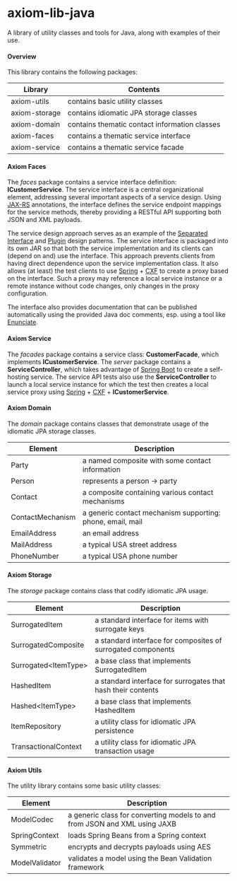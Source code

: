 axiom-lib-java
==============

A library of utility classes and tools for Java, along with examples of their use.

#### Overview ####
This library contains the following packages:

| Library | Contents |
|---------|----------|
| axiom-utils | contains basic utility classes |
| axiom-storage | contains idiomatic JPA storage classes |
| axiom-domain  | contains thematic contact information classes |
| axiom-faces   | contains a thematic service interface |
| axiom-service | contains a thematic service facade |

#### Axiom Faces ####
The _faces_ package contains a service interface definition: **ICustomerService**. 
The service interface is a central organizational element, addressing several important
aspects of a service design.
Using [JAX-RS][jax-rs] annotations, the interface defines the service endpoint mappings for the service methods,
thereby providing a RESTful API supporting both JSON and XML payloads.

The service design approach serves as an example of the [Separated Interface][separated-interface] and
[Plugin][plugin-pattern] design patterns.
The service interface is packaged into its own JAR so that both the service implementation
and its clients can (depend on and) use the interface. 
This approach prevents clients from having direct dependence upon the service implementation class.
It also allows (at least) the test clients to use [Spring][spring] + [CXF][apache-cxf] to create 
a proxy based on the interface.
Such a proxy may reference a local service instance or a remote instance without code changes, only changes
in the proxy configuration.

The interface also provides documentation that can be published automatically using the provided 
Java doc comments, esp. using a tool like [Enunciate][enunciate].

#### Axiom Service ####
The _facades_ package contains a service class: **CustomerFacade**, which implements **ICustomerService**. 
The _server_ package contains a **ServiceController**, which takes advantage of [Spring Boot][spring-boot] 
to create a self-hosting service.
The service API tests also use the **ServiceController** to launch a local service instance for which 
the test then creates a local service proxy using [Spring][spring] + [CXF][apache-cxf] + **ICustomerService**.

#### Axiom Domain ####
The _domain_ package contains classes that demonstrate usage of the idiomatic JPA storage classes.

| Element | Description |
|---------|-------------|
| Party   | a named composite with some contact information |
| Person  | represents a person -> party |
| Contact | a composite containing various contact mechanisms |
| ContactMechanism | a generic contact mechanism supporting: phone, email, mail |
| EmailAddress | an email address |
| MailAddress  | a typical USA street address |
| PhoneNumber  | a typical USA phone number |

#### Axiom Storage ####
The _storage_ package contains class that codify idiomatic JPA usage.

| Element | Description |
|---------|-------------|
| SurrogatedItem        | a standard interface for items with surrogate keys |
| SurrogatedComposite   | a standard interface for composites of surrogated components |
| Surrogated&lt;ItemType&gt;  | a base class that implements SurrogatedItem  |
| HashedItem            | a standard interface for surrogates that hash their contents |
| Hashed&lt;ItemType&gt; | a base class that implements HashedItem |
| ItemRepository        | a utility class for idiomatic JPA persistence |
| TransactionalContext  | a utility class for idiomatic JPA transaction usage |

#### Axiom Utils ####
The utility library contains some basic utility classes:

| Element | Description |
|---------|-------------|
| ModelCodec     | a generic class for converting models to and from JSON and XML using JAXB |
| SpringContext  | loads Spring Beans from a Spring context |
| Symmetric      | encrypts and decrypts payloads using AES |
| ModelValidator | validates a model using the Bean Validation framework |


[separated-interface]: http://martinfowler.com/eaaCatalog/separatedInterface.html
[plugin-pattern]: http://martinfowler.com/eaaCatalog/plugin.html
[spring-boot]: http://projects.spring.io/spring-boot/
[spring]: http://projects.spring.io/spring-framework/
[jax-rs]: https://docs.oracle.com/javaee/7/api/javax/ws/rs/package-summary.html
[apache-cxf]: http://cxf.apache.org/
[enunciate]: http://enunciate.codehaus.org/
